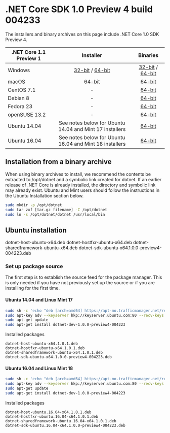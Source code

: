 # .NET Core SDK 1.0 Preview 4 build 004233

The installers and binary archives on this page include .NET Core 1.0 SDK Preview 4.

| .NET Core 1.1 Preview 1 | Installer                                        | Binaries                                        |
| ----------------------- | :----------------------------------------------: | :----------------------------------------------:|
| Windows                 | [32-bit](https://go.microsoft.com/fwlink/?linkid=838402) / [64-bit](https://go.microsoft.com/fwlink/?linkid=838401)  | [32-bit](https://go.microsoft.com/fwlink/?linkid=837978) / [64-bit](https://go.microsoft.com/fwlink/?linkid=837977) |
| macOS                   | [64-bit](https://go.microsoft.com/fwlink/?linkid=838403)  | [64-bit](https://go.microsoft.com/fwlink/?linkid=837973)                          |
| CentOS 7.1              | -                                                         | [64-bit](https://go.microsoft.com/fwlink/?linkid=837969)                          |
| Debian 8                | -                                                         | [64-bit](https://go.microsoft.com/fwlink/?linkid=837970)                          |
| Fedora 23               | -                                                         | [64-bit](https://go.microsoft.com/fwlink/?linkid=837971)                          |
| openSUSE 13.2           | -                                                         | [64-bit](https://go.microsoft.com/fwlink/?linkid=837972)                          |
| Ubuntu 14.04            | See notes below for Ubuntu 14.04 and Mint 17 installers   | [64-bit](https://go.microsoft.com/fwlink/?linkid=837976)                          |
| Ubuntu 16.04            | See notes below for Ubuntu 16.04 and Mint 18 installers   | [64-bit](https://go.microsoft.com/fwlink/?linkid=837975)                          |

## Installation from a binary archive

When using binary archives to install, we recommend the contents be extracted to /opt/dotnet and a symbolic link created for dotnet. If an earlier release of .NET Core is already installed, the directory and symbolic link may already exist. Ubuntu and Mint users should follow the instructions in the Ubuntu Installation section below.

```bash
sudo mkdir -p /opt/dotnet
sudo tar zxf [tar.gz filename] -C /opt/dotnet
sudo ln -s /opt/dotnet/dotnet /usr/local/bin
```

## Ubuntu installation

dotnet-host-ubuntu-x64.deb
dotnet-hostfxr-ubuntu-x64.deb
dotnet-sharedframework-ubuntu-x64.deb
dotnet-sdk-ubuntu-x64.1.0.0-preview4-004223.deb

### Set up package source

The first step is to establish the source feed for the package manager. This is only needed if you have not previously set up the source or if you are installing for the first time.

#### Ubuntu 14.04 and Linux Mint 17

```bash
sudo sh -c 'echo "deb [arch=amd64] https://apt-mo.trafficmanager.net/repos/dotnet-release/ trusty main" > /etc/apt/sources.list.d/dotnetdev.list'
sudo apt-key adv --keyserver hkp://keyserver.ubuntu.com:80 --recv-keys 417A0893
sudo apt-get update
sudo apt-get install dotnet-dev-1.0.0-preview4-004223

```

Installed packages

```
dotnet-host-ubuntu-x64.1.0.1.deb
dotnet-hostfxr-ubuntu-x64.1.0.1.deb
dotnet-sharedframework-ubuntu-x64.1.0.1.deb
dotnet-sdk-ubuntu-x64.1.0.0-preview4-004223.deb
```

#### Ubuntu 16.04 and Linux Mint 18

```bash
sudo sh -c 'echo "deb [arch=amd64] https://apt-mo.trafficmanager.net/repos/dotnet-release/ xenial main" > /etc/apt/sources.list.d/dotnetdev.list'
sudo apt-key adv --keyserver hkp://keyserver.ubuntu.com:80 --recv-keys 417A0893
sudo apt-get update
sudo apt-get install dotnet-dev-1.0.0-preview4-004223
```

Installed packages

```
dotnet-host-ubuntu.16.04-x64.1.0.1.deb
dotnet-hostfxr-ubuntu.16.04-x64.1.0.1.deb
dotnet-sharedframework-ubuntu.16.04-x64.1.0.1.deb
dotnet-sdk-ubuntu.16.04-x64.1.0.0-preview4-004223.deb
```

